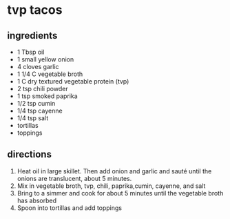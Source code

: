 # tvp tacos

## ingredients

- 1 Tbsp oil
- 1 small yellow onion
- 4 cloves garlic
- 1 1/4 C vegetable broth
- 1 C dry textured vegetable protein (tvp)
- 2 tsp chili powder
- 1 tsp smoked paprika
- 1/2 tsp cumin
- 1/4 tsp cayenne
- 1/4 tsp salt
- tortillas
- toppings

## directions

1. Heat oil in large skillet. Then add onion and garlic and sauté until the onions
    are translucent, about 5 minutes.
2. Mix in vegetable broth, tvp, chili, paprika,cumin, cayenne, and salt
3. Bring to a simmer and cook for about 5 minutes until the vegetable broth has
    absorbed
4. Spoon into tortillas and add toppings
